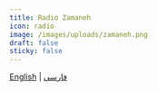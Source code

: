```yaml
---
title: Radio Zamaneh
icon: radio
image: /images/uploads/zamaneh.png
draft: false
sticky: false
---
```

<a href="https://en.radiozamaneh.com">English</a> | <a href="https://www.radiozamaneh.com">فارسی</a>
